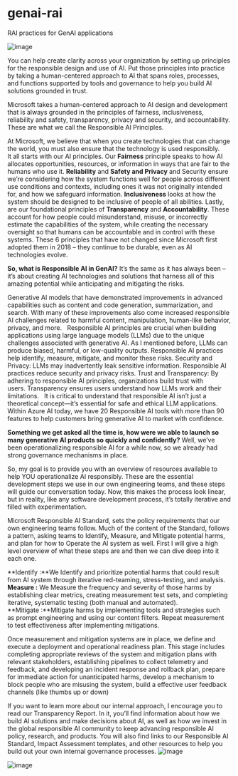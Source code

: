 # genai-rai
RAI practices for GenAI applications

![image](https://github.com/user-attachments/assets/467b8b54-baf8-4e53-8f17-66f218656eb2)

You can help create clarity across your organization by setting up principles for the responsible design and use of AI. Put those principles into practice by taking a human-centered approach to AI that spans roles, processes, and functions supported by tools and governance to help you build AI solutions grounded in trust.

Microsoft takes a human-centered approach to AI design and development that is always grounded in the principles of fairness, inclusiveness, reliability and safety, transparency, privacy and security, and accountability. These are what we call the Responsible AI Principles.

At Microsoft, we believe that when you create technologies that can change the world, you must also ensure that the technology is used responsibly.  
It all starts with our AI principles.
Our **Fairness** principle speaks to how AI allocates opportunities, resources, or information in ways that are fair to the humans who use it.
**Reliability** and **Safety and Privacy** and Security ensure we’re considering how the system functions well for people across different use conditions and contexts, including ones it was not originally intended for, and how we safeguard information.
**Inclusiveness** looks at how the system should be designed to be inclusive of people of all abilities.
Lastly, are our foundational principles of **Transparency** and **Accountability**. These account for how people could misunderstand, misuse, or incorrectly estimate the capabilities of the system, while creating the necessary oversight so that humans can be accountable and in control with these systems.
These 6 principles that have not changed since Microsoft first adopted them in 2018 – they continue to be durable, even as AI technologies evolve.

**So, what is Responsible AI in GenAI?**
It’s the same as it has always been – it’s about creating AI technologies and solutions that harness all of this amazing potential while anticipating and mitigating the risks.

Generative AI models that have demonstrated improvements in advanced capabilities such as content and code generation, summarization, and search. With many of these improvements also come increased responsible AI challenges related to harmful content, manipulation, human-like behavior, privacy, and more.
 
Responsible AI principles are crucial when building applications using large language models (LLMs) due to the unique challenges associated with generative AI. As I mentioned before, LLMs can produce biased, harmful, or low-quality outputs. Responsible AI practices help identify, measure, mitigate, and monitor these risks.
Security and Privacy: LLMs may inadvertently leak sensitive information. Responsible AI practices reduce security and privacy risks.
Trust and Transparency: By adhering to responsible AI principles, organizations build trust with users. Transparency ensures users understand how LLMs work and their limitations.
 
It is critical to understand that responsible AI isn’t just a theoretical concept—it’s essential for safe and ethical LLM applications. Within Azure AI today, we have 20 Responsible AI tools with more than 90 features to help customers bring generative AI to market with confidence.

**Something we get asked all the time is, how were we able to launch so many generative AI products so quickly and confidently?**
Well, we’ve been operationalizing responsible AI for a while now, so we already had strong governance mechanisms in place.

So, my goal is to provide you with an overview of resources available to help YOU operationalize AI responsibly.
These are the essential development steps we use in our own engineering teams, and these steps will guide our conversation today.
Now, this makes the process look linear, but in reality, like any software development process, it’s totally iterative and filled with experimentation. 

Microsoft Responsible AI Standard, sets the policy requirements that our own engineering teams follow. Much of the content of the Standard, follows a pattern, asking teams to Identify, Measure, and Mitigate potential harms, and plan for how to Operate the AI system as well. First I will give a high level overview of what these steps are and then we can dive deep into it each one.

**Identify :**We Identify and prioritize potential harms that could result from AI system through iterative red-teaming, stress-testing, and analysis.
**Measure :** We Measure the frequency and severity of those harms by establishing clear metrics, creating measurement test sets, and completing iterative, systematic testing (both manual and automated).
**Mitigate :**Mitigate harms by implementing tools and strategies such as prompt engineering and using our content filters. Repeat measurement to test effectiveness after implementing mitigations.

Once measurement and mitigation systems are in place, we define and execute a deployment and operational readiness plan. This stage includes completing appropriate reviews of the system and mitigation plans with relevant stakeholders, establishing pipelines to collect telemetry and feedback, and developing an incident response and rollback plan, prepare for immediate action for unanticipated harms, develop a mechanism to block people who are misusing the system, build a effective user feedback channels (like thumbs up or down)

If you want to learn more about our internal approach, I encourage you to read our Transparency Report.
In it, you’ll find information about how we build AI solutions and make decisions about AI, as well as how we invest in the global responsible AI community to keep advancing responsible AI policy, research, and products.
You will also find links to our Responsible AI Standard, Impact Assessment templates, and other resources to help you build out your own internal governance processes.
![image](https://github.com/user-attachments/assets/89ff5646-5f56-44ac-8d89-c5b6b48a692b)

![image](https://github.com/user-attachments/assets/0ca783c0-1670-4a9d-b283-bee22a2ed45c)


